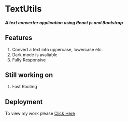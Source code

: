# TextUtils
##### A text converter application using React js and Bootstrap

## Features
1. Convert a text into uppercase, lowercase etc.
2. Dark mode is avaliable
3. Fully Responsive

## Still working on
1. Fast Routing

## Deployment

To view my work please [Click Here](https://sayan2002-github.github.io/TextUtils/)
